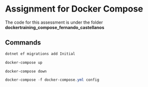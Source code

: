 # Assignment for Docker Compose

The code for this assessment is under the folder **dockertraining_compose_fernando_castellanos**

## Commands

```powershell
dotnet ef migrations add Initial

docker-compose up

docker-compose down

docker-compose -f docker-compose.yml config

```

